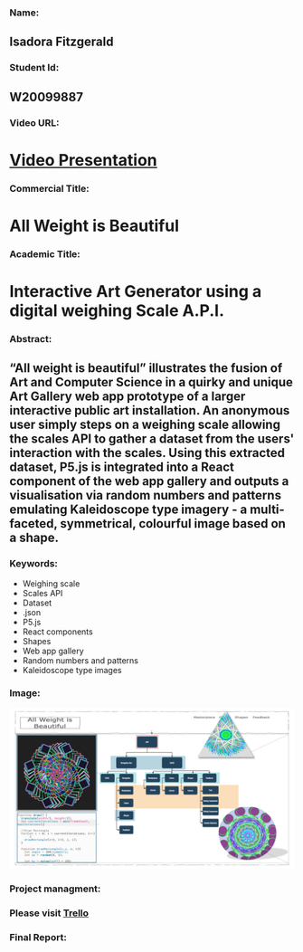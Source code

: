 ### Name: ###
## Isadora Fitzgerald ##
### Student Id: ###
## W20099887 ##
### Video URL: ###
# [Video Presentation](https:) # 
### Commercial Title: ### 
# All Weight is Beautiful #
### Academic Title: ###
# Interactive Art Generator using a digital weighing Scale A.P.I. #
### Abstract: ###
## “All weight is beautiful” illustrates the fusion of Art and Computer Science in a quirky and unique Art Gallery web app prototype of a larger interactive public art installation. An anonymous user simply steps on a weighing scale allowing the scales API to gather a dataset from the users' interaction with the scales. Using this extracted dataset, P5.js is integrated into a React component of the web app gallery and outputs a visualisation via random numbers and patterns emulating Kaleidoscope type imagery - a multi-faceted, symmetrical, colourful image based on a shape. ##
### Keywords: ###
+ Weighing scale 
+ Scales API
+ Dataset
+ .json
+ P5.js
+ React components
+ Shapes
+ Web app gallery
+ Random numbers and patterns
+ Kaleidoscope type images

### Image: ###
![The below Image shows an overview of the Kaleidoscope type imagery envisioned.](src/assets/image1.png)
### Project managment: ###
### Please visit [Trello](https://trello.com/invite/b/6aBvTRjd/ATTId0ebfddabef951228f6f0146e951686f2CB6CA20/final-year-project)  ###
### Final Report: ###
